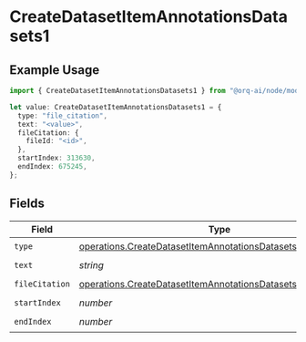 # CreateDatasetItemAnnotationsDatasets1

## Example Usage

```typescript
import { CreateDatasetItemAnnotationsDatasets1 } from "@orq-ai/node/models/operations";

let value: CreateDatasetItemAnnotationsDatasets1 = {
  type: "file_citation",
  text: "<value>",
  fileCitation: {
    fileId: "<id>",
  },
  startIndex: 313630,
  endIndex: 675245,
};
```

## Fields

| Field                                                                                                                                      | Type                                                                                                                                       | Required                                                                                                                                   | Description                                                                                                                                |
| ------------------------------------------------------------------------------------------------------------------------------------------ | ------------------------------------------------------------------------------------------------------------------------------------------ | ------------------------------------------------------------------------------------------------------------------------------------------ | ------------------------------------------------------------------------------------------------------------------------------------------ |
| `type`                                                                                                                                     | [operations.CreateDatasetItemAnnotationsDatasetsResponseType](../../models/operations/createdatasetitemannotationsdatasetsresponsetype.md) | :heavy_check_mark:                                                                                                                         | N/A                                                                                                                                        |
| `text`                                                                                                                                     | *string*                                                                                                                                   | :heavy_check_mark:                                                                                                                         | N/A                                                                                                                                        |
| `fileCitation`                                                                                                                             | [operations.CreateDatasetItemAnnotationsDatasetsFileCitation](../../models/operations/createdatasetitemannotationsdatasetsfilecitation.md) | :heavy_check_mark:                                                                                                                         | N/A                                                                                                                                        |
| `startIndex`                                                                                                                               | *number*                                                                                                                                   | :heavy_check_mark:                                                                                                                         | N/A                                                                                                                                        |
| `endIndex`                                                                                                                                 | *number*                                                                                                                                   | :heavy_check_mark:                                                                                                                         | N/A                                                                                                                                        |